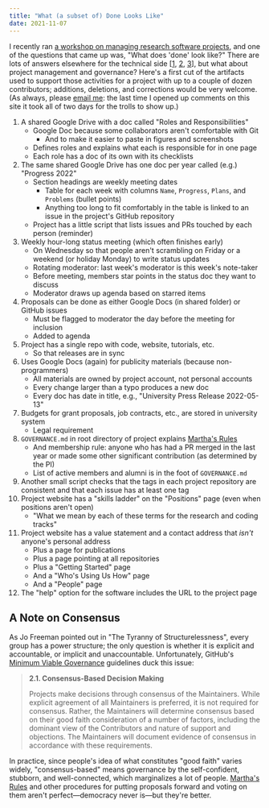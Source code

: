 ```yaml
---
title: "What (a subset of) Done Looks Like"
date: 2021-11-07
---
```


I recently ran [a workshop on managing research software projects](@root/mrsp/),
and one of the questions that came up was,
"What does 'done' look like?"
There are lots of answers elsewhere for the technical side
[[1](https://journals.plos.org/plosbiology/article?id=10.1371/journal.pbio.1001745),
[2](https://journals.plos.org/ploscompbiol/article?id=10.1371/journal.pcbi.1005510),
[3](@root/py-rse/)],
but what about project management and governance?
Here's a first cut of the artifacts used to support those activities
for a project with up to a couple of dozen contributors;
additions, deletions, and corrections would be very welcome.
(As always, please [email me](mailto:gvwilson@third-bit.com):
the last time I opened up comments on this site
it took all of two days for the trolls to show up.)

<div class="tightlist" markdown=1>

1.  A shared Google Drive with a doc called "Roles and Responsibilities"
    -   Google Doc because some collaborators aren't comfortable with Git
        -   And to make it easier to paste in figures and screenshots
    -   Defines roles and explains what each is responsible for in one page
    -   Each role has a doc of its own with its checklists
1.  The same shared Google Drive has one doc per year called (e.g.) "Progress 2022"
    -   Section headings are weekly meeting dates
        -   Table for each week with columns `Name`, `Progress`, `Plans`, and `Problems` (bullet points)
        -   Anything too long to fit comfortably in the table is linked to an issue in the project's GitHub repository
    -   Project has a little script that lists issues and PRs touched by each person (reminder)
1.  Weekly hour-long status meeting (which often finishes early)
    -   On Wednesday so that people aren't scrambling on Friday or a weekend (or holiday Monday) to write status updates
    -   Rotating moderator: last week's moderator is this week's note-taker
    -   Before meeting, members star points in the status doc they want to discuss
    -   Moderator draws up agenda based on starred items
1.  Proposals can be done as either Google Docs (in shared folder) or GitHub issues
    -   Must be flagged to moderator the day before the meeting for inclusion
    -   Added to agenda
1.  Project has a single repo with code, website, tutorials, etc.
    -   So that releases are in sync
1.  Uses Google Docs (again) for publicity materials (because non-programmers)
    -   All materials are owned by project account, not personal accounts
    -   Every change larger than a typo produces a new doc
    -   Every doc has date in title, e.g., "University Press Release 2022-05-13"
1.  Budgets for grant proposals, job contracts, etc., are stored in university system
    -   Legal requirement
1.  `GOVERNANCE.md` in root directory of project explains [Martha's Rules](@root/2019/06/13/marthas-rules/)
    -   And membership rule:
        anyone who has had a PR merged in the last year or made some other significant contribution (as determined by the PI)
    -   List of active members and alumni is in the foot of `GOVERNANCE.md`
1.  Another small script checks that the tags in each project repository are consistent
    and that each issue has at least one tag
1.  Project website has a "skills ladder" on the "Positions" page (even when positions aren't open)
    -   "What we mean by each of these terms for the research and coding tracks"
1.  Project website has a value statement and a contact address that *isn't* anyone's personal address
    -   Plus a page for publications
    -   Plus a page pointing at all repositories
    -   Plus a "Getting Started" page
    -   And a "Who's Using Us How" page
    -   And a "People" page
1.  The "help" option for the software includes the URL to the project page

</div>

## A Note on Consensus

As Jo Freeman pointed out in "The Tyranny of Structurelessness", every group has a power structure;
the only question is whether it is explicit and accountable, or implicit and unaccountable.
Unfortunately,
GitHub's [Minimum Viable Governance](https://github.com/github/MVG) guidelines duck this issue:

> **2.1. Consensus-Based Decision Making**
>
> Projects make decisions through consensus of the Maintainers.
> While explicit agreement of all Maintainers is preferred, it is not required for consensus.
> Rather, the Maintainers will determine consensus based on their good faith consideration of a number of factors,
> including the dominant view of the Contributors and nature of support and objections.
> The Maintainers will document evidence of consensus in accordance with these requirements.

In practice,
since people's idea of what constitutes "good faith" varies widely,
"consensus-based" means governance by the self-confident, stubborn, and well-connected,
which marginalizes a lot of people.
[Martha's Rules](@root/2019/06/13/marthas-rules/) and other procedures
for putting proposals forward and voting on them aren't perfect—democracy never is—but
they're better.
